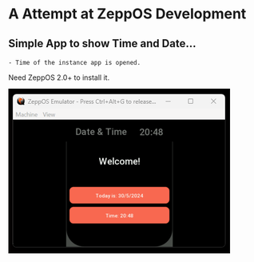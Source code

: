 # A Attempt at ZeppOS Development

## Simple App to show Time and Date...

    - Time of the instance app is opened.

Need ZeppOS 2.0+ to install it.

![](./screenshot.png)
